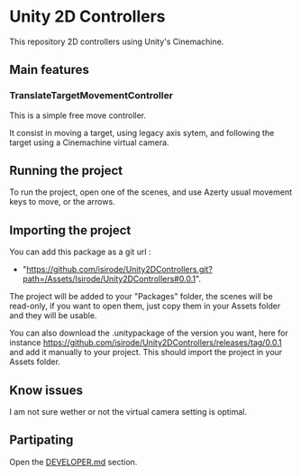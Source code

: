 # Unity 2D Controllers

This repository 2D controllers using Unity's Cinemachine.

## Main features

### TranslateTargetMovementController

This is a simple free move controller.

It consist in moving a target, using legacy axis sytem, and following the target using a Cinemachine virtual camera.

## Running the project

To run the project, open one of the scenes, and use Azerty usual movement keys to move, or the arrows.

## Importing the project

You can add this package as a git url :

- "https://github.com/isirode/Unity2DControllers.git?path=/Assets/Isirode/Unity2DControllers#0.0.1".

The project will be added to your "Packages" folder, the scenes will be read-only, if you want to open them, just copy them in your Assets folder and they will be usable.

You can also download the .unitypackage of the version you want, here for instance https://github.com/isirode/Unity2DControllers/releases/tag/0.0.1 and add it manually to your project. This should import the project in your Assets folder.

## Know issues

I am not sure wether or not the virtual camera setting is optimal.

## Partipating

Open the [DEVELOPER.md](.DEVELOPER.md) section.
